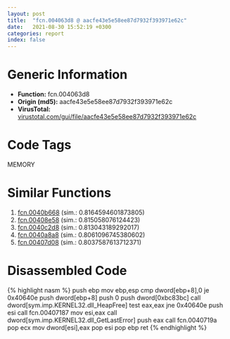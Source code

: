 ```yaml
---
layout: post
title:  "fcn.004063d8 @ aacfe43e5e58ee87d7932f393971e62c"
date:   2021-08-30 15:52:19 +0300
categories: report
index: false
---
```


# Generic Information
- **Function:** fcn.004063d8
- **Origin (md5):** aacfe43e5e58ee87d7932f393971e62c
- **VirusTotal:** [virustotal.com/gui/file/aacfe43e5e58ee87d7932f393971e62c][virustotal_ref]

# Code Tags
<span class="tag" id="MEMORY">MEMORY</span>


# Similar Functions

1. [fcn.0040b668][similar_1_ref] (sim.: 0.8164594601873805)
2. [fcn.00408e58][similar_2_ref] (sim.: 0.815058076124423)
3. [fcn.0040c2d8][similar_3_ref] (sim.: 0.813043189292017)
4. [fcn.0040a8a8][similar_4_ref] (sim.: 0.8061096745380602)
5. [fcn.00407d08][similar_5_ref] (sim.: 0.8037587613712371)


# Disassembled Code

{% highlight nasm %}
push ebp
mov ebp,esp
cmp dword[ebp+8],0
je 0x40640e
push dword[ebp+8]
push 0
push dword[0xbc83bc]
call dword[sym.imp.KERNEL32.dll_HeapFree]
test eax,eax
jne 0x40640e
push esi
call fcn.00407187
mov esi,eax
call dword[sym.imp.KERNEL32.dll_GetLastError]
push eax
call fcn.0040719a
pop ecx
mov dword[esi],eax
pop esi
pop ebp
ret 
{% endhighlight %}


[similar_1_ref]: /report/fcn.0040b668@5d44fc96ec059e83cbab5efb708e5e9e
[similar_2_ref]: /report/fcn.00408e58@451ddfcc92b1bb3ecaf608812dc38f69
[similar_3_ref]: /report/fcn.0040c2d8@80dd3767d0922df9aac478ac04ef878e
[similar_4_ref]: /report/fcn.0040a8a8@2f226b8c6cd8e0f731b233309d01c72c
[similar_5_ref]: /report/fcn.00407d08@4aa6e2e3275eb009378708b594583f2c
[virustotal_ref]: https://www.virustotal.com/gui/file/aacfe43e5e58ee87d7932f393971e62c